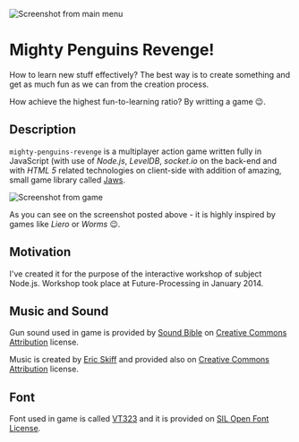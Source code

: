 ![Screenshot from main menu](https://raw.github.com/afronski/mighty-penguins-revenge/master/documentation/images/Screenshot.png)

# Mighty Penguins Revenge!

How to learn new stuff effectively? The best way is to create something and get as much fun as we can from the creation process.

How achieve the highest fun-to-learning ratio? By writting a game :wink:.

## Description

`mighty-penguins-revenge` is a multiplayer action game written fully in JavaScript (with use of *Node.js*, *LevelDB*, *socket.io* on the back-end and with *HTML 5* related technologies on client-side with addition of amazing, small game library called [Jaws](https://https://github.com/ippa/jaws).

![Screenshot from game](https://raw.github.com/afronski/mighty-penguins-revenge/master/documentation/images/Screenshot2.png)

As you can see on the screenshot posted above - it is highly inspired by games like *Liero* or *Worms* :wink:.

## Motivation

I've created it for the purpose of the interactive workshop of subject Node.js.
Workshop took place at Future-Processing in January 2014.

## Music and Sound

Gun sound used in game is provided by [Sound Bible](http://soundbible.com/1768-Starting-Pistol.html) on [Creative Commons Attribution](http://creativecommons.org/licenses/by/3.0/) license.

Music is created by [Eric Skiff](http://ericskiff.com/music/) and provided also on [Creative Commons Attribution](http://creativecommons.org/licenses/by/3.0/) license.

## Font

Font used in game is called [VT323](https://www.google.com/fonts/specimen/VT323) and it is provided on [SIL Open Font License](http://scripts.sil.org/cms/scripts/page.php?site_id=nrsi&id=OFL).